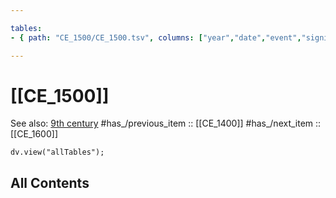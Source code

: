 ```yaml
---

tables:
- { path: "CE_1500/CE_1500.tsv", columns: ["year","date","event","significance"], headings:  } 

---
```



# [[CE_1500]] 

See also: [9th century](https://en.wikipedia.org/wiki/9th_century "9th century")
#has_/previous_item :: [[CE_1400]] 
#has_/next_item  :: [[CE_1600]] 


``` dataviewjs
dv.view("allTables");
```



## All Contents

```folderv
```




